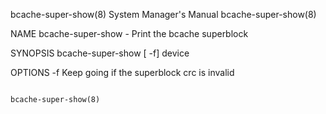 bcache-super-show(8)						    System Manager's Manual						  bcache-super-show(8)

NAME
       bcache-super-show - Print the bcache superblock

SYNOPSIS
       bcache-super-show [ -f] device

OPTIONS
       -f     Keep going if the superblock crc is invalid

																	  bcache-super-show(8)
